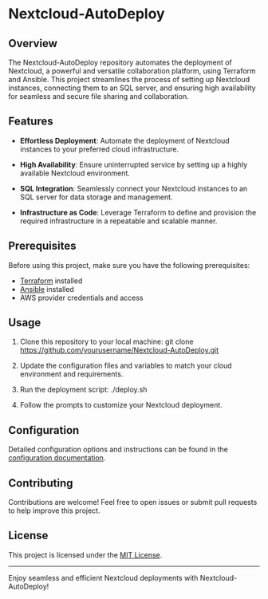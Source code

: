 # Nextcloud-AutoDeploy

## Overview

The Nextcloud-AutoDeploy repository automates the deployment of Nextcloud, a powerful and versatile collaboration platform, using Terraform and Ansible. This project streamlines the process of setting up Nextcloud instances, connecting them to an SQL server, and ensuring high availability for seamless and secure file sharing and collaboration.

## Features

- **Effortless Deployment**: Automate the deployment of Nextcloud instances to your preferred cloud infrastructure.

- **High Availability**: Ensure uninterrupted service by setting up a highly available Nextcloud environment.

- **SQL Integration**: Seamlessly connect your Nextcloud instances to an SQL server for data storage and management.

- **Infrastructure as Code**: Leverage Terraform to define and provision the required infrastructure in a repeatable and scalable manner.

## Prerequisites

Before using this project, make sure you have the following prerequisites:

- [Terraform](https://www.terraform.io/) installed
- [Ansible](https://www.ansible.com/) installed
- AWS provider credentials and access

## Usage

1. Clone this repository to your local machine:
git clone https://github.com/yourusername/Nextcloud-AutoDeploy.git


2. Update the configuration files and variables to match your cloud environment and requirements.

3. Run the deployment script:
./deploy.sh


4. Follow the prompts to customize your Nextcloud deployment.

## Configuration

Detailed configuration options and instructions can be found in the [configuration documentation](/docs/configuration.md).

## Contributing

Contributions are welcome! Feel free to open issues or submit pull requests to help improve this project.

## License

This project is licensed under the [MIT License](LICENSE).

---

Enjoy seamless and efficient Nextcloud deployments with Nextcloud-AutoDeploy!



